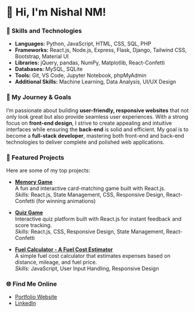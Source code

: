 # 👋 Hi, I'm Nishal NM!

### 🚀 Skills and Technologies  
- **Languages:** Python, JavaScript, HTML, CSS, SQL, PHP  
- **Frameworks:** React.js, Node.js, Express, Flask, Django, Tailwind CSS, Bootstrap, Material UI  
- **Libraries:** jQuery, pandas, NumPy, Matplotlib, React-Confetti  
- **Databases:** MySQL, SQLite  
- **Tools:** Git, VS Code, Jupyter Notebook, phpMyAdmin  
- **Additional Skills:** Machine Learning, Data Analysis, UI/UX Design  

### 🌱 My Journey & Goals
I’m passionate about building **user-friendly, responsive websites** that not only look great but also provide seamless user experiences. With a strong focus on **front-end design**, I strive to create appealing and intuitive interfaces while ensuring the **back-end** is solid and efficient. My goal is to become a **full-stack developer**, mastering both front-end and back-end technologies to deliver complete and polished web applications.

### 📂 Featured Projects
Here are some of my top projects:
- **[Memory Game](https://nishal-nm.github.io/memory-game/)**  
  A fun and interactive card-matching game built with React.js.  
  _Skills:_ React.js, State Management, CSS, Responsive Design, React-Confetti (for winning animations)

- **[Quiz Game](https://nishal-nm.github.io/quiz-game/)**  
  Interactive quiz platform built with React.js for instant feedback and score tracking.  
  _Skills:_ React.js, CSS, Responsive Design, State Management, React-Confetti

- **[Fuel Calculator - A Fuel Cost Estimator](https://nishal-nm.github.io/fuel-calculator/)**  
  A simple fuel cost calculator that estimates expenses based on distance, mileage, and fuel price.  
  _Skills:_ JavaScript, User Input Handling, Responsive Design

### 🌐 Find Me Online
- [Portfolio Website](https://nishal-nm.github.io/nishal-portfolio/)
- [LinkedIn](http://www.linkedin.com/in/nishal-nm)
